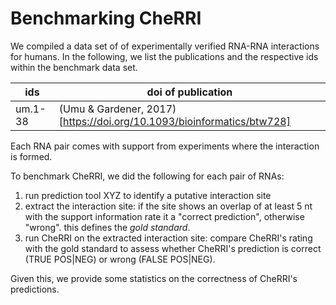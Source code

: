 # Benchmarking CheRRI

We compiled a data set of of experimentally verified RNA-RNA interactions for humans.
In the following, we list the publications and the respective ids within the benchmark data set.

| ids | doi of publication |
| --- | ---- |
| um.1-38 | (Umu & Gardener, 2017)[https://doi.org/10.1093/bioinformatics/btw728] |

Each RNA pair comes with support from experiments where the interaction is formed.

To benchmark CheRRI, we did the following for each pair of RNAs:

1. run prediction tool XYZ to identify a putative interaction site
2. extract the interaction site: if the site shows an overlap of at least 5 nt with the support information rate it a "correct prediction", otherwise "wrong". this defines the *gold standard*.
3. run CheRRI on the extracted interaction site: compare CheRRI's rating with the gold standard to assess whether CheRRI's prediction is correct (TRUE POS|NEG) or wrong (FALSE POS|NEG).

Given this, we provide some statistics on the correctness of CheRRI's predictions.
